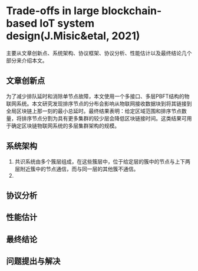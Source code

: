 # Trade-offs in large blockchain-based IoT system design(J.Misic&etal, 2021)

主要从文章创新点、系统架构、协议框架、协议分析、性能估计以及最终结论几个部分来介绍本文。

## 文章创新点

为了减少排队延时和消除单节点故障，本文使用一个多接口、多层PBFT结构的物联网系统。本文研究发现排序节点的分布会影响从物联网接收数据块到将其链接到全局区块链上那一刻的最小总延时。最终结果表明：给定区域范围和排序节点数量，将排序节点分割为具有更多集群的较少层会降低区块链接时间。这类结果可用于确定区块链物联网系统的多层集群架构的规模。

## 系统架构

1. 共识系统由多个簇层组成，在这些簇层中，位于给定层的簇中的节点与上下两层附近簇中的节点通信，而与同一层的其他簇不通信。
2. 

## 协议分析

## 性能估计

## 最终结论

## 问题提出与解决